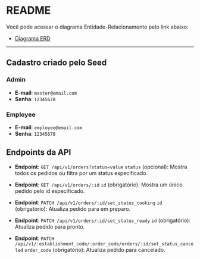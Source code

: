 # README

Você pode acessar o diagrama Entidade-Relacionamento pelo link abaixo:
- [Diagrama ERD](https://drawsql.app/teams/just-me-110/diagrams/paleva)

---

## Cadastro criado pelo Seed

### Admin
- **E-mail**: `master@email.com`
- **Senha**: `12345678`

### Employee
- **E-mail**: `employee@email.com`
- **Senha**: `12345678`


## Endpoints da API

- **Endpoint**: `GET /api/v1/orders?status=value`
`status` (opcional): Mostra todos os pedidos ou filtra por um status especificado.

- **Endpoint**: `GET /api/v1/orders/:id`
`id` (obrigatório): Mostra um único pedido pelo id especificado.

- **Endpoint**: `PATCH /api/v1/orders/:id/set_status_cooking`
`id` (obrigatório): Atualiza pedido para em preparo.

- **Endpoint**: `PATCH /api/v1/orders/:id/set_status_ready`
`id` (obrigatório): Atualiza pedido para pronto.

- **Endpoint**: `PATCH /api/v1/:establishment_code/:order_code/orders/:id/set_status_canceled`
`order_code` (obrigatório): Atualiza pedido para cancelado.